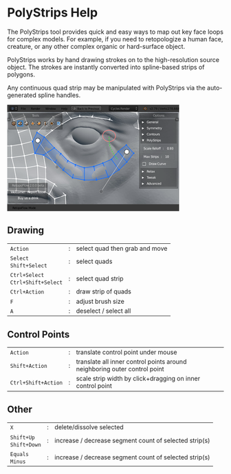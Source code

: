 # PolyStrips Help

The PolyStrips tool provides quick and easy ways to map out key face loops for complex models.
For example, if you need to retopologize a human face, creature, or any other complex organic or hard-surface object.

PolyStrips works by hand drawing strokes on to the high-resolution source object.
The strokes are instantly converted into spline-based strips of polygons.

Any continuous quad strip may be manipulated with PolyStrips via the auto-generated spline handles.

![](help_polystrips.png)

## Drawing

|  |  |  |
| --- | --- | --- |
| `Action` | : | select quad then grab and move |
| `Select` <br> `Shift+Select` | : | select quads |
| `Ctrl+Select` <br> `Ctrl+Shift+Select` | : | select quad strip |
| `Ctrl+Action` | : | draw strip of quads |
| `F` | : | adjust brush size |
| `A` | : | deselect / select all |

## Control Points

|  |  |  |
| --- | --- | --- |
| `Action` | : | translate control point under mouse |
| `Shift+Action` | : | translate all inner control points around neighboring outer control point |
| `Ctrl+Shift+Action` | : | scale strip width by click+dragging on inner control point |

## Other

|  |  |  |
| --- | --- | --- |
| `X` | : | delete/dissolve selected |
| `Shift+Up` <br> `Shift+Down` | : | increase / decrease segment count of selected strip(s) |
| `Equals` <br> `Minus` | : | increase / decrease segment count of selected strip(s) |
